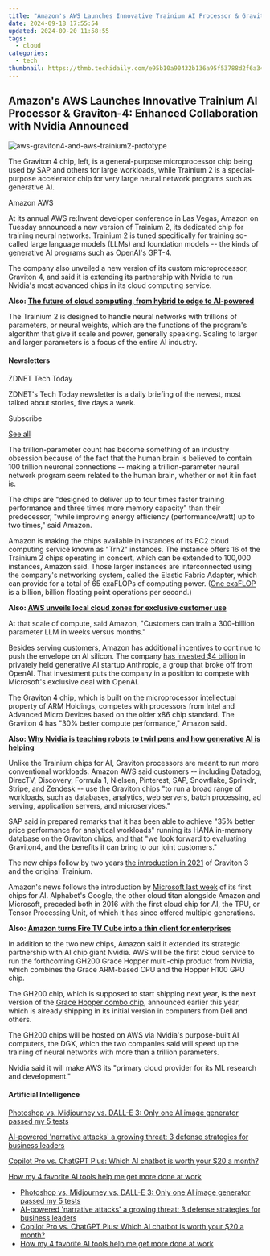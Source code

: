 ```yaml
---
title: "Amazon's AWS Launches Innovative Trainium AI Processor & Graviton-4: Enhanced Collaboration with Nvidia Announced"
date: 2024-09-18 17:55:54
updated: 2024-09-20 11:58:55
tags:
  - cloud
categories:
  - tech
thumbnail: https://thmb.techidaily.com/e95b10a90432b136a95f53788d2f6a34587f22e1538a737ba31a5504b6070516.jpg
---
```


## Amazon's AWS Launches Innovative Trainium AI Processor & Graviton-4: Enhanced Collaboration with Nvidia Announced

![aws-graviton4-and-aws-trainium2-prototype](https://www.zdnet.com/a/img/resize/8bb8eca0bb19370c3224e9c0d3911db25745f15b/2023/11/28/68ef1aa8-81cf-4c41-b1de-ef4b2a78301b/aws-graviton4-and-aws-trainium2-prototype.jpg?auto=webp&width=1280)

The Graviton 4 chip, left, is a general-purpose microprocessor chip being used by SAP and others for large workloads, while Trainium 2 is a special-purpose accelerator chip for very large neural network programs such as generative AI.

Amazon AWS

At its annual AWS re:Invent developer conference in Las Vegas, Amazon on Tuesday announced a new version of Trainium 2, its dedicated chip for training neural networks. Trainium 2 is tuned specifically for training so-called large language models (LLMs) and foundation models -- the kinds of generative AI programs such as OpenAI's GPT-4.

The company also unveiled a new version of its custom microprocessor, Graviton 4, and said it is extending its partnership with Nvidia to run Nvidia's most advanced chips in its cloud computing service. 

**Also: [The future of cloud computing, from hybrid to edge to AI-powered](https://www.zdnet.com/article/the-future-of-cloud-computing-from-hybrid-to-edge-to-ai-powered/)**

The Trainium 2 is designed to handle neural networks with trillions of parameters, or neural weights, which are the functions of the program's algorithm that give it scale and power, generally speaking. Scaling to larger and larger parameters is a focus of the entire AI industry. 

#### Newsletters

ZDNET Tech Today

ZDNET's Tech Today newsletter is a daily briefing of the newest, most talked about stories, five days a week.

 Subscribe

[See all](https://www.zdnet.com/newsletters/)

The trillion-parameter count has become something of an industry obsession because of the fact that the human brain is believed to contain 100 trillion neuronal connections -- making a trillion-parameter neural network program seem related to the human brain, whether or not it in fact is.

The chips are "designed to deliver up to four times faster training performance and three times more memory capacity" than their predecessor, "while improving energy efficiency (performance/watt) up to two times," said Amazon.

Amazon is making the chips available in instances of its EC2 cloud computing service known as "Trn2" instances. The instance offers 16 of the Trainium 2 chips operating in concert, which can be extended to 100,000 instances, Amazon said. Those larger instances are interconnected using the company's networking system, called the Elastic Fabric Adapter, which can provide for a total of 65 exaFLOPs of computing power. ([One exaFLOP](https://en.wikipedia.org/wiki/FLOPS) is a billion, billion floating point operations per second.)

**Also: [AWS unveils local cloud zones for exclusive customer use](https://www.zdnet.com/article/aws-unveils-local-cloud-zones-for-exclusive-customer-use/)**

At that scale of compute, said Amazon, "Customers can train a 300-billion parameter LLM in weeks versus months." 

Besides serving customers, Amazon has additional incentives to continue to push the envelope on AI silicon. The company [has invested $4 billion](https://www.zdnet.com/article/amazon-ups-generative-ai-ante-with-4b-investment-in-anthropic/) in privately held generative AI startup Anthropic, a group that broke off from OpenAI. That investment puts the company in a position to compete with Microsoft's exclusive deal with OpenAI.

The Graviton 4 chip, which is built on the microprocessor intellectual property of ARM Holdings, competes with processors from Intel and Advanced Micro Devices based on the older x86 chip standard. The Graviton 4 has "30% better compute performance," Amazon said. 

**Also: [Why Nvidia is teaching robots to twirl pens and how generative AI is helping](https://www.zdnet.com/article/why-nvidia-is-teaching-robots-to-twirl-pens-and-how-generative-ai-is-helping/)**

Unlike the Trainium chips for AI, Graviton processors are meant to run more conventional workloads. Amazon AWS said customers -- including Datadog, DirecTV, Discovery, Formula 1, Nielsen, Pinterest, SAP, Snowflake, Sprinklr, Stripe, and Zendesk -- use the Graviton chips "to run a broad range of workloads, such as databases, analytics, web servers, batch processing, ad serving, application servers, and microservices."

SAP said in prepared remarks that it has been able to achieve "35% better price performance for analytical workloads" running its HANA in-memory database on the Graviton chips, and that "we look forward to evaluating Graviton4, and the benefits it can bring to our joint customers." 

The new chips follow by two years [the introduction in 2021](https://www.zdnet.com/article/aws-fleshes-out-processor-roadmap-with-graviton3-trainium-new-instances/) of Graviton 3 and the original Trainium. 

Amazon's news follows the introduction by [Microsoft last week](https://www.zdnet.com/article/microsoft-unveils-first-ai-chip-maia-100-and-cobalt-cpu/) of its first chips for AI. Alphabet's Google, the other cloud titan alongside Amazon and Microsoft, preceded both in 2016 with the first cloud chip for AI, the TPU, or Tensor Processing Unit, of which it has since offered multiple generations. 

**Also: [Amazon turns Fire TV Cube into a thin client for enterprises](https://www.zdnet.com/article/amazon-turns-fire-tv-cube-into-a-thin-client-for-enteprises/)**

In addition to the two new chips, Amazon said it extended its strategic partnership with AI chip giant Nvidia. AWS will be the first cloud service to run the forthcoming GH200 Grace Hopper multi-chip product from Nvidia, which combines the Grace ARM-based CPU and the Hopper H100 GPU chip. 

The GH200 chip, which is supposed to start shipping next year, is the next version of the [Grace Hopper combo chip](https://www.zdnet.com/article/nvidia-boosts-its-superchip-grace-hopper-with-faster-memory-for-ai/), announced earlier this year, which is already shipping in its initial version in computers from Dell and others. 

The GH200 chips will be hosted on AWS via Nvidia's purpose-built AI computers, the DGX, which the two companies said will speed up the training of neural networks with more than a trillion parameters. 

Nvidia said it will make AWS its "primary cloud provider for its ML research and development."

#### Artificial Intelligence

[Photoshop vs. Midjourney vs. DALL-E 3: Only one AI image generator passed my 5 tests](https://www.zdnet.com/article/is-photoshops-new-text-to-image-as-good-as-midjourney-and-dall-e-we-test-it-and-see/ "Photoshop vs. Midjourney vs. DALL-E 3: Only one AI image generator passed my 5 tests")

[AI-powered 'narrative attacks' a growing threat: 3 defense strategies for business leaders](https://www.zdnet.com/article/ai-powered-narrative-attacks-a-growing-threat-3-defense-strategies-for-business-leaders/ "AI-powered 'narrative attacks' a growing threat: 3 defense strategies for business leaders")

[Copilot Pro vs. ChatGPT Plus: Which AI chatbot is worth your $20 a month?](https://www.zdnet.com/article/copilot-pro-vs-chatgpt-plus-which-is-ai-chatbot-is-worth-your-20-a-month/ "Copilot Pro vs. ChatGPT Plus: Which AI chatbot is worth your $20 a month?")

[How my 4 favorite AI tools help me get more done at work](https://www.zdnet.com/article/how-my-4-favorite-ai-tools-help-me-get-more-done-at-work/ "How my 4 favorite AI tools help me get more done at work")

* [Photoshop vs. Midjourney vs. DALL-E 3: Only one AI image generator passed my 5 tests](https://www.zdnet.com/article/is-photoshops-new-text-to-image-as-good-as-midjourney-and-dall-e-we-test-it-and-see/ "Photoshop vs. Midjourney vs. DALL-E 3: Only one AI image generator passed my 5 tests")
* [AI-powered 'narrative attacks' a growing threat: 3 defense strategies for business leaders](https://www.zdnet.com/article/ai-powered-narrative-attacks-a-growing-threat-3-defense-strategies-for-business-leaders/ "AI-powered 'narrative attacks' a growing threat: 3 defense strategies for business leaders")
* [Copilot Pro vs. ChatGPT Plus: Which AI chatbot is worth your $20 a month?](https://www.zdnet.com/article/copilot-pro-vs-chatgpt-plus-which-is-ai-chatbot-is-worth-your-20-a-month/ "Copilot Pro vs. ChatGPT Plus: Which AI chatbot is worth your $20 a month?")
* [How my 4 favorite AI tools help me get more done at work](https://www.zdnet.com/article/how-my-4-favorite-ai-tools-help-me-get-more-done-at-work/ "How my 4 favorite AI tools help me get more done at work")

<ins class="adsbygoogle"
     style="display:block"
     data-ad-format="autorelaxed"
     data-ad-client="ca-pub-7571918770474297"
     data-ad-slot="1223367746"></ins>



<ins class="adsbygoogle"
     style="display:block"
     data-ad-client="ca-pub-7571918770474297"
     data-ad-slot="8358498916"
     data-ad-format="auto"
     data-full-width-responsive="true"></ins>
